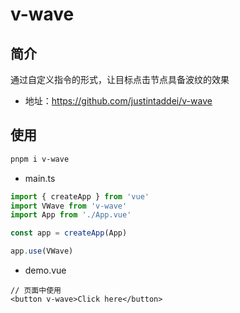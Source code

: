 # v-wave

## 简介

通过自定义指令的形式，让目标点击节点具备波纹的效果

- 地址：https://github.com/justintaddei/v-wave

## 使用

```sh
pnpm i v-wave
```

- main.ts

```ts
import { createApp } from 'vue'
import VWave from 'v-wave'
import App from './App.vue'

const app = createApp(App)

app.use(VWave)
```

- demo.vue

```vue
// 页面中使用
<button v-wave>Click here</button>
```